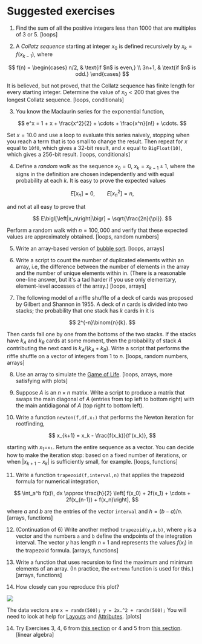 # Suggested exercises

1. Find the sum of all the positive integers less than 1000 that are multiples of 3 or 5. [loops]

2. A *Collatz sequence* starting at integer $x_0$ is defined recursively by $x_k = f(x_{k-1})$, where

$$
f(n) = \begin{cases} 
n/2, & \text{if $n$ is even,} \\ 
3n+1, & \text{if $n$ is odd.} 
\end{cases}
$$

It is believed, but not proved, that the Collatz sequence has finite length for every starting integer. Determine the value of $x_0 < 200$ that gives the longest Collatz sequence. [loops, conditionals]

3. You know the Maclaurin series for the exponential function,

$$
e^x = 1 + x + \frac{x^2}{2} + \cdots + \frac{x^n}{n!} + \cdots. 
$$

Set $x=10.0$ and use a loop to evaluate this series naively, stopping when you reach a term that is too small to change the result. Then repeat for $x$ equal to `10f0`, which gives a 32-bit result, and $x$ equal to `BigFloat(10)`, which gives a 256-bit result.  [loops, conditionals]

4. Define a *random walk* as the sequence $x_0=0$, $x_k = x_{k-1} \pm 1$, where the signs in the definition are chosen independently and with equal probability at each $k$. It is easy to prove the expected values

$$
E[x_n] = 0, \qquad E\bigl[x_n^2\bigr] = n,
$$

and not at all easy to prove that 

$$
E\bigl[\left|x_n\right|\bigr] = \sqrt{\frac{2n}{\pi}}. 
$$

Perform a random walk with $n=100,000$ and verify that these expected values are approximately obtained. [loops, random numbers]

5. Write an array-based version of [bubble sort](https://en.wikipedia.org/wiki/Bubble_sort). [loops, arrays]

6. Write a script to count the number of duplicated elements within an array, i.e, the difference between the number of elements in the array and the number of unique elements within in. (There is a reasonable one-line answer, but it's a tad harder if you use only elementary, element-level accesses of the array.)  [loops, arrays]
   
7. The following model of a riffle shuffle of a deck of cards was proposed by Gilbert and Shannon in 1955. A deck of $n$ cards is divided into two stacks; the probability that one stack has $k$ cards in it is

$$
2^{-n}\binom{n}{k}. 
$$

Then cards fall one by one from the bottoms of the two stacks. If the stacks have $k_A$ and $k_B$ cards at some moment, then the probability of stack $A$ contributing the next card is $k_A/(k_A+k_B)$. Write a script that performs the riffle shuffle on a vector of integers from $1$ to $n$. [loops, random numbers, arrays]

8. Use an array to simulate the [Game of Life](https://en.wikipedia.org/wiki/Conway's_Game_of_Life).   [loops, arrays, more satisfying with plots]

9. Suppose $A$ is an $n\times n$ matrix. Write a script to produce a matrix that swaps the main diagonal of $A$ (entries from top left to bottom right) with the main antidiagonal of $A$ (top right to bottom left).

10.  Write a function `newton(f,df,x₁)` that performs the Newton iteration for rootfinding,

$$
x_{k+1} = x_k - \frac{f(x_k)}{f'(x_k)},
$$

starting with $x_1=$`x₁`. Return the entire sequence as a vector. You can decide how to make the iteration stop: based on a fixed number of iterations, or when $|x_{k+1}-x_k|$ is sufficiently small, for example.  [loops, functions]

11. Write a function `trapezoid(f,interval,n)` that applies the trapezoid formula for numerical integration,

$$
\int_a^b f(x)\, dx \approx \frac{h}{2} \left[ f(x_0) + 2f(x_1) + \cdots + 2f(x_{n-1}) + f(x_n)\right], 
$$

where $a$ and $b$ are the entries of the vector `interval` and $h=(b-a)/n$. [arrays, functions]

12. (Continuation of 6) Write another method `trapezoid(y,a,b)`, where `y` is a vector and the numbers `a` and `b` define the endpoints of the integration interval. The vector $y$ has length $n+1$ and represents the values $f(x_i)$ in the trapezoid formula.  [arrays, functions]

13. Write a function that uses recursion to find the maximum and minimum elements of an array. (In practice, the `extrema` function is used for this.) [arrays, functions]

14. How closely can you reproduce this plot?

![](exercise_plot.svg)

The data vectors are `x = randn(500); y = 2x.^2 + randn(500);` You will need to look at help for [Layouts](https://docs.juliaplots.org/latest/layouts) and [Attributes](https://docs.juliaplots.org/latest/attributes/).  [plots]

14. Try Exercises 3, 4, 6 from [this section](https://tobydriscoll.net/fnc-julia/linsys/lu.html#exercises) or 4 and 5 from [this section](https://tobydriscoll.net/fnc-julia/linsys/structure.html). [linear algebra]
